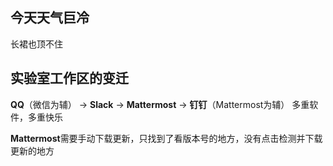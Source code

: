 ## 今天天气巨冷
长裙也顶不住

## 实验室工作区的变迁
**QQ**（微信为辅） → **Slack** → **Mattermost** → **钉钉**（Mattermost为辅）
多重软件，多重快乐

**Mattermost**需要手动下载更新，只找到了看版本号的地方，没有点击检测并下载更新的地方


